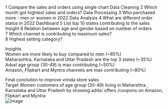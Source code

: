 1	Compare the sales and orders using single chart					Data Cleaning
2	Which month got hightest sales and orders?					Data Processing
3	Who perchased more - men or women in 2022					Data Analysis
4	What are different order status in 2022					Dashboard
5	List top 10 states contributing to the sales					Insight
6	Relation between age and gender based on number of orders					
7	Which channet is contributing to maximum sales?					
8	Highest setting category?					
						
						
Insights						
Women are more likely to buy compared to men (~65%)						
Maharashtra, Karnataka and Uttar Pradesh are the top 3 states (~35%)						
Adusl age group (30-49) is max contributing (~50%)						
Amazon, Flipkart and Myntra channels are max contributing (~80%)						
						
Final conclution to improve vrinda store sales						
Target Women customers of age group (30-49) living in Maharshtra , Karnataka and Uttar Pradesh by showing adds/ offers /coupons on Amazon, Flipkart and Myntra						
![image](https://github.com/user-attachments/assets/88afe6f8-5c07-48f1-b780-cfa108851a21)
